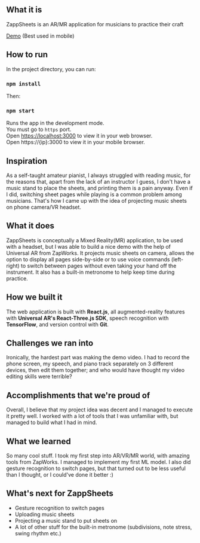 ## What it is

ZappSheets is an AR/MR application for musicians to practice their craft

[Demo](https://webxr.run/pvd6GPXex4my0) (Best used in mobile)

## How to run

In the project directory, you can run:

### `npm install`

Then:

### `npm start`

Runs the app in the development mode.\
You must go to `https` port.\
Open [https://localhost:3000](https://localhost:3000) to view it in your web browser.\
Open https://{ip}:3000 to view it in your mobile browser.

## Inspiration

As a self-taught amateur pianist, I always struggled with reading music, for the reasons that, apart from the lack of an instructor I guess, I don't have a music stand to place the sheets, and printing them is a pain anyway. Even if I did, switching sheet pages while playing is a common problem among musicians. That's how I came up with the idea of projecting music sheets on phone camera/VR headset.

## What it does

ZappSheets is conceptually a Mixed Reality(MR) application, to be used with a headset, but I was able to build a nice demo with the help of Universal AR from ZapWorks. It projects music sheets on camera, allows the option to display all pages side-by-side or to use voice commands (left-right) to switch between pages without even taking your hand off the instrument. It also has a built-in metronome to help keep time during practice.

## How we built it

The web application is built with **React.js**, all augmented-reality features with **Universal AR's React-Three.js SDK**, speech recognition with **TensorFlow**, and version control with **Git**.

## Challenges we ran into

Ironically, the hardest part was making the demo video. I had to record the phone screen, my speech, and piano track separately on 3 different devices, then edit them together; and who would have thought my video editing skills were terrible?

## Accomplishments that we're proud of

Overall, I believe that my project idea was decent and I managed to execute it pretty well. I worked with a lot of tools that I was unfamiliar with, but managed to build what I had in mind.

## What we learned

So many cool stuff. I took my first step into AR/VR/MR world, with amazing tools from ZapWorks. I managed to implement my first ML model. I also did gesture recognition to switch pages, but that turned out to be less useful than I thought, or I could've done it better :)

## What's next for ZappSheets

- Gesture recognition to switch pages
- Uploading music sheets
- Projecting a music stand to put sheets on
- A lot of other stuff for the built-in metronome (subdivisions, note stress, swing rhythm etc.)

